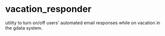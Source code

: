 vacation_responder
==================

utility to turn on/off users' automated email responses while on vacation in the gdata system.